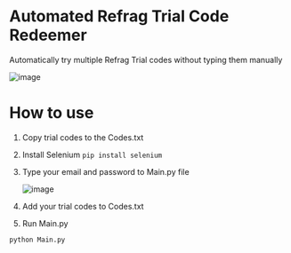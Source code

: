 # Automated Refrag Trial Code Redeemer
Automatically try multiple Refrag Trial codes without typing them manually

![image](https://github.com/Ossi05/Automated-Refrag-Trial-Code-Redeemer/assets/77546709/3fc00513-607b-4b4c-888d-f15496089a8f)


# How to use

1. Copy trial codes to the Codes.txt
2. Install Selenium `pip install selenium`
3. Type your email and password to Main.py file

   ![image](https://github.com/Ossi05/Automated-Refrag-Trial-Code-Redeemer/assets/77546709/db98ec92-9e6e-4327-8978-0250a070e8bc)

4. Add your trial codes to Codes.txt
5. Run Main.py
 ```
python Main.py
```





